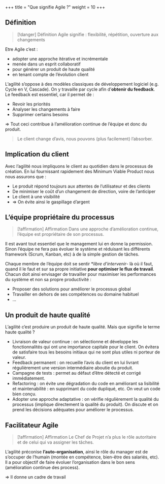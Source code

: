 +++
title = "Que signifie Agile ?"
weight = 10
+++

## Définition
> [!danger] Définition
>  Agile signifie : flexibilité, répétition, ouverture aux changements

Etre Agile c’est :
- adopter une approche itérative et incrémentale
- menée dans un esprit collaboratif
- pour générer un produit de haute qualité
- en tenant compte de l’évolution client

L’agilité s’oppose à des modèles classiques de développement logiciel (e.g. Cycle en V, Cascade). On y travaille par cycle afin d’**obtenir du feedback**. Le feedback est essentiel, car il
permet de :
- Revoir les priorités
- Analyser les changements à faire
- Supprimer certains besoins

⇒ Tout ceci contribue à l’amélioration continue de l’équipe et donc du produit.

> Le client change d’avis, nous pouvons (plus facilement) l’absorber.

## Implication du client
Avec l’agilité nous impliquons le client au quotidien dans le processus de création. En lui
fournissant rapidement des Minimum Viable Product nous nous assurons que :
- Le produit répond toujours aux attentes de l’utilisateur et des clients
- De minimiser le coût d’un changement de direction, voire de l’anticiper
- Le client à une visibilité
- ⇒ On évite ainsi le gaspillage d’argent

## L’équipe propriétaire du processus
> [!affirmation] Affirmation
>  Dans une approche d’amélioration continue, l’équipe est propriétaire de son processus.

Il est avant tout essentiel que le management lui en donne la permission. Sinon l’équipe ne
fera pas évoluer le système et réduisant les différents framework (Scrum, Kanban, etc) à de
la simple gestion de tâches.

Chaque membre de l’équipe doit se sentir **libre d’intervenir*- là où il faut, quand il le faut et sur
sa propre initiative **pour optimiser le flux de travail**. Chacun doit ainsi envisager de travailler
pour maximiser les performances du système et non sa propre productivité :
- Proposer des solutions pour améliorer le processus global
- Travailler en dehors de ses compétences ou domaine habituel
- ...

## Un produit de haute qualité
L’agilité c’est produire un produit de haute qualité. Mais que signifie le terme haute qualité ?
- Livraison de valeur continue : on sélectionne et développe les fonctionnalités qui ont
une importance capitale pour le client. On évitera de satisfaire tous les besoins initiaux
qui ne sont plus utiles ni porteur de valeur.
- Feedback permanent : on recueille l’avis du client en lui livrant régulièrement une version intermédiaire aboutie du produit.
- Campagne de tests : permet au défaut d’être détecté et corrigé immédiatement.
- Refactoring : on évite une dégradation du code en améliorant sa lisibilité et maintenabilité : en supprimant du code dupliqué, etc. On veut un code bien conçu.
- Adopter une approche adaptative : on vérifie régulièrement la qualité du processus
(implique directement la qualité du produit). On discute et on prend les décisions adéquates pour améliorer le processus.

## Facilitateur Agile
> [!affirmation] Affirmation
>  Le Chef de Projet n’a plus le rôle autoritaire et de celui qui va assigner les tâches.

L’agilité préconise **l’auto-organisation**, ainsi le rôle du manager est de s’occuper de l’humain
(montée en compétence, bien-être des salariés, etc). Il a pour objectif de faire évoluer l’organisation dans le bon sens (amélioration continue des process).

⇒ Il donne un cadre de travail
